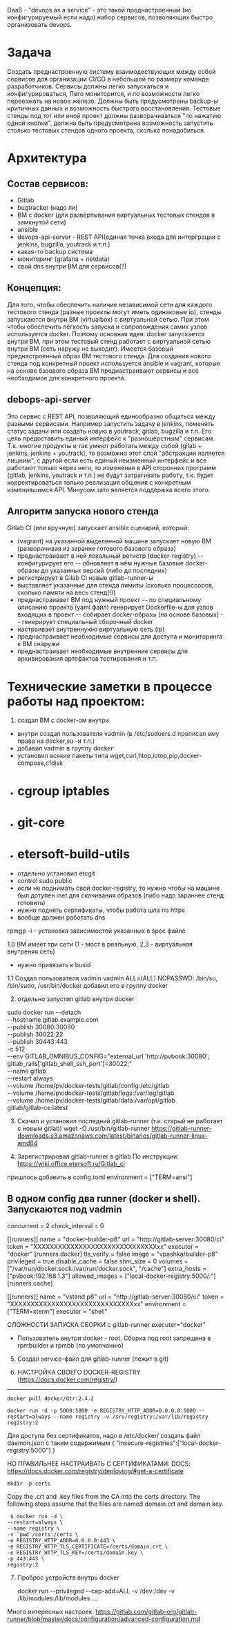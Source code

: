 DaaS - "devops as a service" - это такой преднастроенный (но конфигурируемый если надо) набор сервисов,
позволяющих быстро организовать devops.

Задача
======
Создать преднастроенную систему взаимодествующих между собой сервисов для организации CI/CD
в небольшой по размеру команде разработчиков. Сервисы должны легко запускаться и конфигурироваться,
Лего мониторится, и по возможности легко переезжать на новое железо.
Должны быть предусмотрены backup-ы критичных данных и возможность быстрого восстановления.
Тестовые стенды под тот или иной проект должны разворачиваться "по нажатию одной кнопки",
должна быть предусмотрена возможность запустить столько тестовых стендов одного проекта,
сколько понадобиться.

Архитектура
===========
Состав сервисов:
----------------
- Gitlab
- bugtracker (надо ли)
- ВМ c docker (для развёртывания виртуальных тестовых стендов в замкнутой сети)
- ansible
- devops-api-server - REST API(единая точка входа для интерграции с jenkins, bugzilla, youtrack и т.п.)
- какая-то backup система
- мониторинг (grafana + netdata)
- свой dns внутри ВМ для сервисов(?)

Концепция:
----------
Для того, чтобы обеспечить наличие независимой сети для каждого тестового стенда (разные проекты могут иметь одинаковые ip), 
стенды запускаются внутри ВМ (virtualbox) с виртуальной сетью. При этом чтобы обеспечить лёгкость запуска и сопровождения
самих узлов используется docker. Поэтому основная идея: docker запускается внутри ВМ, при этом тестовый стенд
работает с виртуальной сетью внутри ВМ (сеть наружу не выходит). 
Имеется базовый преднастроенный образ ВМ тестового стенда. Для создания нового стенда под конкретный проект используется
ansible и vagrant, которые на основе базового образа ВМ преднастраивают сервисы и всё необходимое для конкретного проекта. 

debops-api-server
------------------
Это сервис с REST API, позволяющий единообразно общаться между разными сервисами.
Например запустить задачу в jenkins, поменять статус задачи или создать новую в youtrack, gitlab, bugzilla
и т.п. Его цель предоставить единый интерфейс к "разношёрстным" сервисам.
Т.к. многие продукты и так умеют работать между собой (gilab + jenkins, jenkins + youtrack),
то возможно этот слой "абстракции является лишним", с другой если есть единый неизменный интерфейс
и все работают только через него, то изменения в API сторонних программ (gitlab, jenkins, youtrack и т.п.)
не будут затрагивать работу, т.к. будет корректироваться только реализация общения с конкретным
изменившимся API. Минусом зато является поддержка всего этого.


Алгоритм запуска нового стенда
-------------------------------
Gitlab CI (или вручную) запускает ansible сценарий, который:
- (vagrant) на указанной выделенной машине запускает новую ВМ (разворачивая из заранне готового базового образа)
- преднастраивает в ней локальный регистр (docker-registry)
-- конфигурирует его
-- обновляет в нём нужные базовые docker-образы до указанных версий (либо до последних)
- регистрирует в Gilab CI новые gitlab-runner-ы
- выставляет указанные для стенда лимиты (сколько процессоров, сколько памяти на весь стенд(!))
- преднастраивает ВМ под нужный проект
-- по специальному описанию проекта (yaml файл) генерирует Dockerfile-ы для узлов входящих в проект
-- собирает docker-образы (на основе базовых)
-- генерирует специальный сборочный docker
- настраивает внутреннуюю виртуальную сеть (ip) 
- преднастраивает необходимые сервисы для доступа и мониторинга к ВМ снаружи
- преднастраивает необходимые внутренние сервисы для архивирования артефактов тестирования и т.п.




Технические заметки в процессе работы над проектом:
===================================================
1. создал ВМ с docker-ом внутри
  - внутри создал пользователя vadmin (в /etc/sudoers.d прописал ему права на docker,su -и т.п.)
  - добавил vadmin в группу docker
  - установил всякие пакеты типа wget,curl,htop,iotop,pip,docker-compose,cfdisk
  - # cgroup iptables
  - # git-core
  - # etersoft-build-utils
  - отдельно установил etcgit 
  - control sudo public
  - если не поднимать свой docker-registry, то нужно чтобы на машине был дотупен inet для скачивания образов
  (либо надо зараннее стенд готовить)
  - нужно поднять сертификаты, чтобы работа шла по https
  - вообще должен работать dns

  rpmgp -i - установка зависимостей указанных в spec файле
 
1.0 ВМ имеет три сети (1 - мост в реальную, 2,3 - виртуальная внутреняя сеть)
 - нужно привязать к busid
 
1.1 Создал пользователя vadmin
vadmin ALL=(ALL) NOPASSWD: /bin/su, /bin/sudo, /usr/bin/docker
добавил его в группу docker

2. отдельно запустил gitlab внутри docker

sudo docker run --detach \
    --hostname gitlab.example.com \
    --publish 30080:30080 \
    --publish 30022:22 \
    --publish 30443:443 \
    -c 512 \
    --env GITLAB_OMNIBUS_CONFIG="external_url 'http://pvbook:30080'; gitlab_rails['gitlab_shell_ssh_port']=30022;" \
    --name gitlab \
    --restart always \
    --volume /home/pv/docker-tests/gitlab/config:/etc/gitlab \
    --volume /home/pv/docker-tests/gitlab/logs:/var/log/gitlab \
    --volume /home/pv/docker-tests/gitlab/data:/var/opt/gitlab \
    gitlab/gitlab-ce:latest

    
3. Скачал и установил последний gitlab-runner (т.к. старый не работает с новым gitlab)
wget -O /usr/bin/gitlab-runner https://gitlab-runner-downloads.s3.amazonaws.com/latest/binaries/gitlab-runner-linux-amd64

4. Зарегистрировал gitlab-runner в gitlab
По инструкции: https://wiki.office.etersoft.ru/Gitlab_ci

пришлось добавить в config.toml
environment = ["TERM=ansi"]

В одном config два runner (docker и shell). Запускаются под vadmin
-------------------------------------------------------------------
concurrent = 2
check_interval = 0

[[runners]]
  name = "docker-builder-p8"
  url = "http://gitlab-server:30080/ci"
  token = "XXXXXXXXXXXXXXXXXXXXXXXXXXXXXXxx"
  executor = "docker"
  [runners.docker]
     tls_verify = false
     image = "vpashka/builder-p8"
     privileged = true
     disable_cache = false
     shm_size = 0
     volumes = ["/var/run/docker.sock:/var/run/docker.sock", "/cache"]
     extra_hosts = ["pvbook:192.168.1.3"]
     allowed_images = ["local-docker-registry:5000/*:*"]
  [runners.cache]

[[runners]]
  name = "vstand p8"
  url = "http://gitlab-server:30080/ci"
  token = "XXXXXXXXXXXXXXXXXXXXXXXXXXXXXXxx"
  environment = ["TERM=xterm"]
  executor = "shell"

СЛОЖНОСТИ ЗАПУСКА СБОРКИ c gitlab-runner executer="docker"
- Пользователь внутри docker - root. Сборка под root запрещена в rpmbuilder и rpmbb (по умолчанию)

5. Создал service-файл для gitlab-runner (лежит в git)

6. НАСТРОЙКА СВОЕГО DOCKER-REGISTRY (https://docs.docker.com/registry/)
------------------------------------------------------------------------
    docker pull docker/dtr:2.4.2

    docker run -d -p 5000:5000 -e REGISTRY_HTTP_ADDR=0.0.0.0:5000 --restart=always --name registry -v /srv/registry:/var/lib/registry registry:2

Для доступа без сертификатов,
надо в /etc/docker/ создать файл daemon.json с таким содержимым
    { "insecure-registries":["local-docker-registry:5000"] }


НО ПРАВИЛЬНЕЕ НАСТРАИВАТЬ С СЕРТИФИКАТАМИ:
DOCS: https://docs.docker.com/registry/deploying/#get-a-certificate

    mkdir -p certs

Copy the .crt and .key files from the CA into the certs directory. 
The following steps assume that the files are named domain.crt and domain.key.

     $ docker run -d \
	--restart=always \
	--name registry \
	-v `pwd`/certs:/certs \
	-e REGISTRY_HTTP_ADDR=0.0.0.0:443 \
	-e REGISTRY_HTTP_TLS_CERTIFICATE=/certs/domain.crt \
	-e REGISTRY_HTTP_TLS_KEY=/certs/domain.key \
	-p 443:443 \
	registry:2
 

7. Проброс устройств внутрь docker

    docker run --privileged --cap-add=ALL -v /dev:/dev  -v  /lib/modules:/lib/modules ...

Много интересных настроек: https://gitlab.com/gitlab-org/gitlab-runner/blob/master/docs/configuration/advanced-configuration.md